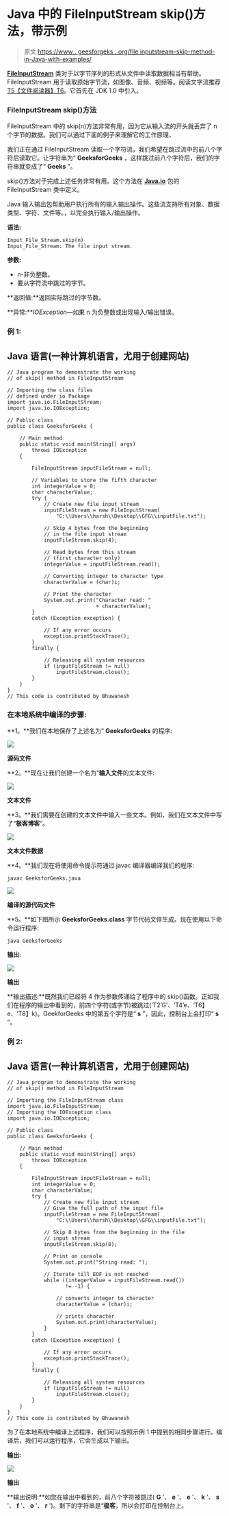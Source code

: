 # Java 中的 FileInputStream skip()方法，带示例

> 原文:[https://www . geesforgeks . org/file inputstream-skip-method-in-Java-with-examples/](https://www.geeksforgeeks.org/fileinputstream-skip-method-in-java-with-examples/)

[**FileInputStream**](https://www.geeksforgeeks.org/java-io-fileinputstream-class-java/) 类对于以字节序列的形式从文件中读取数据相当有帮助。FileInputStream 用于读取原始字节流，如图像、音频、视频等。阅读文字流推荐[T5【文件阅读器】T6](https://www.geeksforgeeks.org/file-handling-java-using-filewriter-filereader/)。它首先在 JDK 1.0 中引入。

### FileInputStream skip()方法

FileInputStream 中的 skip(n)方法非常有用，因为它从输入流的开头就丢弃了 n 个字节的数据。我们可以通过下面的例子来理解它的工作原理，

我们正在通过 FileInputStream 读取一个字符流，我们希望在跳过流中的前八个字符后读取它。让字符串为“ **GeeksforGeeks** ，这样跳过前八个字符后，我们的字符串就变成了“ **Geeks** ”。

skip()方法对于完成上述任务非常有用。这个方法在 [**Java.io**](https://www.geeksforgeeks.org/java-io-input-output-in-java-with-examples/) 包的 FileInputStream 类中定义。

Java 输入输出包帮助用户执行所有的输入输出操作。这些流支持所有对象、数据类型、字符、文件等。，以完全执行输入/输出操作。

**语法:**

```
Input_File_Stream.skip(n)
Input_File_Stream: The file input stream.
```

**参数:**

*   n-非负整数。
*   要从字符流中跳过的字节。

**返回值:**返回实际跳过的字节数。

**异常:***IOException*—如果 n 为负整数或出现输入/输出错误。

### **例 1:**

## Java 语言(一种计算机语言，尤用于创建网站)

```
// Java program to demonstrate the working
// of skip() method in FileInputStream

// Importing the class files
// defined under io Package
import java.io.FileInputStream;
import java.io.IOException;

// Public class
public class GeeksforGeeks {

    // Main method
    public static void main(String[] args)
        throws IOException
    {

        FileInputStream inputFileStream = null;

        // Variables to store the fifth character
        int integerValue = 0;
        char characterValue;
        try {
            // Create new file input stream
            inputFileStream = new FileInputStream(
                "C:\\Users\\harsh\\Desktop\\GFG\\inputFile.txt");

            // Skip 4 bytes from the beginning
            // in the file input stream
            inputFileStream.skip(4);

            // Read bytes from this stream
            // (first character only)
            integerValue = inputFileStream.read();

            // Converting integer to character type
            characterValue = (char)i;

            // Print the character
            System.out.print("Character read: "
                             + characterValue);
        }
        catch (Exception exception) {

            // If any error occurs
            exception.printStackTrace();
        }
        finally {

            // Releasing all system resources
            if (inputFileStream != null)
                inputFileStream.close();
        }
    }
}
// This code is contributed by Bhuwanesh
```

### 在本地系统中编译的步骤:

**1。**我们在本地保存了上述名为“ **GeeksforGeeks** 的程序:

![](img/af2043bcc46941720472477b28033da7.png)

**源码文件**

**2。**现在让我们创建一个名为“**输入文件**的文本文件:

![](img/410f0b853c013473d52469f2ec8bc178.png)

**文本文件**

**3。**我们需要在创建的文本文件中输入一些文本。例如，我们在文本文件中写了“**极客博客**”。

![](img/e161fb91b8b14aa5320bd096fde8f04a.png)

**文本文件数据**

**4。**我们现在将使用命令提示符通过 javac 编译器编译我们的程序:

```
javac GeeksforGeeks.java
```

![](img/35aa195968f47253e428b8bee9f707f0.png)

**编译的源代码文件**

**5。**如下图所示 **GeeksforGeeks.class** 字节代码文件生成。现在使用以下命令运行程序:

```
java GeeksforGeeks
```

**输出:**

![](img/e8dd0693c07d65173664851eb890eecf.png)

**输出**

**输出描述:**既然我们已经将 4 作为参数传递给了程序中的 skip()函数。正如我们在程序的输出中看到的，前四个字符(或字节)被跳过(‘T2’G’、‘T4’e、‘T6】e、‘T8】k)。GeekforGeeks 中的第五个字符是“ **s** ”，因此，控制台上会打印“ **s** ”。

### **例 2:**

## Java 语言(一种计算机语言，尤用于创建网站)

```
// Java program to demonstrate the working
// of skip() method in FileInputStream

// Importing the FileInputStream class
import java.io.FileInputStream;
// Importing the IOException class
import java.io.IOException;

// Public class
public class GeeksforGeeks {

    // Main method
    public static void main(String[] args)
        throws IOException
    {

        FileInputStream inputFileStream = null;
        int integerValue = 0;
        char characterValue;
        try {
            // Create new file input stream
            // Give the full path of the input file
            inputFileStream = new FileInputStream(
                "C:\\Users\\harsh\\Desktop\\GFG\\inputFile.txt");

            // Skip 8 bytes from the beginning in the file
            // input stream
            inputFileStream.skip(8);

            // Print on console
            System.out.print("String read: ");

            // Iterate till EOF is not reached
            while ((integerValue = inputFileStream.read())
                   != -1) {

                // converts integer to character
                characterValue = (char)i;

                // prints character
                System.out.print(characterValue);
            }
        }
        catch (Exception exception) {

            // If any error occurs
            exception.printStackTrace();
        }
        finally {

            // Releasing all system resources
            if (inputFileStream != null)
                inputFileStream.close();
        }
    }
}
// This code is contributed by Bhuwanesh
```

为了在本地系统中编译上述程序，我们可以按照示例 1 中提到的相同步骤进行。编译后，我们可以运行程序，它会生成以下输出。

**输出:**

![](img/2d1ea8bdebeff7a28a3672f39b17e163.png)

**输出**

**输出说明:**如您在输出中看到的，前八个字符被跳过( **G** '、 **e** '、 **e** '、 **k** '、 **s** '、 **f** '、 **o** '、 **r** ')。剩下的字符串是“**极客**，所以会打印在控制台上。
